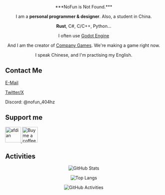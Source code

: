 <div align="center">
***NoFun is Not Found.***

I am a **personal programmer & designer**. Also, a student in China.

**Rust**, C#, C/C++, Python...

I often use [Godot Engine](https://godotengine.org/)

And I am the creator of [Company Games](https://github.com/Compacy-Games). We're making a game right now.

I speak Chinese, and I'm practising my English.

</div>

## Contact Me

[E-Mail](nofuncoding@qq.com)

[Twitter/X](https://twitter.com/NoFun_404hz)

Discord: @nofun_404hz

## Support me

<a href="https://afdian.net/a/nofun_404hz"> <img height="50" src="https://pic1.afdiancdn.com/static/img/welcome/button-sponsorme.png" alt="afdian" /> </a>
<a href="https://www.buymeacoffee.com/nofun_404hz"> <img height="50" src="https://cdn.buymeacoffee.com/buttons/default-orange.png" alt="Buy me a coffee" /> </a>

## Activities

<div align="center">
  
![GitHub Stats](https://github-readme-stats.vercel.app/api?username=nofuncoding&count_private=true)

![Top Langs](https://github-readme-stats.vercel.app/api/top-langs/?username=nofuncoding)

![GitHub Activities](https://github-readme-activity-graph.vercel.app/graph?username=nofuncoding)
</div>
